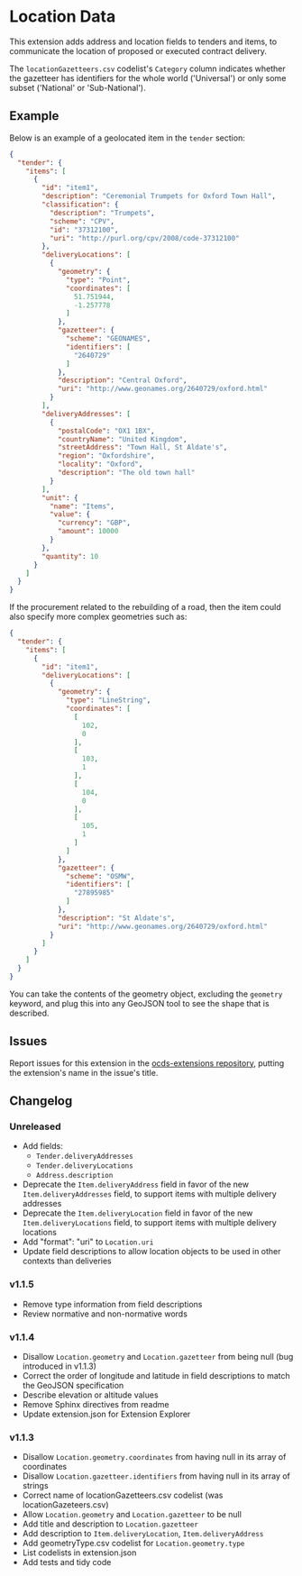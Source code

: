 # Location Data

This extension adds address and location fields to tenders and items, to communicate the location of proposed or executed contract delivery.

The `locationGazetteers.csv` codelist's `Category` column indicates whether the gazetteer has identifiers for the whole world ('Universal') or only some subset ('National' or 'Sub-National').

## Example

Below is an example of a geolocated item in the `tender` section:

```json
{
  "tender": {
    "items": [
      {
        "id": "item1",
        "description": "Ceremonial Trumpets for Oxford Town Hall",
        "classification": {
          "description": "Trumpets",
          "scheme": "CPV",
          "id": "37312100",
          "uri": "http://purl.org/cpv/2008/code-37312100"
        },
        "deliveryLocations": [
          {
            "geometry": {
              "type": "Point",
              "coordinates": [
                51.751944,
                -1.257778
              ]
            },
            "gazetteer": {
              "scheme": "GEONAMES",
              "identifiers": [
                "2640729"
              ]
            },
            "description": "Central Oxford",
            "uri": "http://www.geonames.org/2640729/oxford.html"
          }
        ],
        "deliveryAddresses": [
          {
            "postalCode": "OX1 1BX",
            "countryName": "United Kingdom",
            "streetAddress": "Town Hall, St Aldate's",
            "region": "Oxfordshire",
            "locality": "Oxford",
            "description": "The old town hall"
          }
        ],
        "unit": {
          "name": "Items",
          "value": {
            "currency": "GBP",
            "amount": 10000
          }
        },
        "quantity": 10
      }
    ]
  }
}
```

If the procurement related to the rebuilding of a road, then the item could also specify more complex geometries such as:

```json
{
  "tender": {
    "items": [
      {
        "id": "item1",
        "deliveryLocations": [
          {
            "geometry": {
              "type": "LineString",
              "coordinates": [
                [
                  102,
                  0
                ],
                [
                  103,
                  1
                ],
                [
                  104,
                  0
                ],
                [
                  105,
                  1
                ]
              ]
            },
            "gazetteer": {
              "scheme": "OSMW",
              "identifiers": [
                "27895985"
              ]
            },
            "description": "St Aldate's",
            "uri": "http://www.geonames.org/2640729/oxford.html"
          }
        ]
      }
    ]
  }
}
```

You can take the contents of the geometry object, excluding the `geometry` keyword, and plug this into any GeoJSON tool to see the shape that is described.

## Issues

Report issues for this extension in the [ocds-extensions repository](https://github.com/open-contracting/ocds-extensions/issues), putting the extension's name in the issue's title.

## Changelog

### Unreleased

* Add fields:
  * `Tender.deliveryAddresses`
  * `Tender.deliveryLocations`
  * `Address.description`
* Deprecate the `Item.deliveryAddress` field in favor of the new `Item.deliveryAddresses` field, to support items with multiple delivery addresses
* Deprecate the `Item.deliveryLocation` field in favor of the new `Item.deliveryLocations` field, to support items with multiple delivery locations
* Add "format": "uri" to `Location.uri`
* Update field descriptions to allow location objects to be used in other contexts than deliveries

### v1.1.5

* Remove type information from field descriptions
* Review normative and non-normative words

### v1.1.4

* Disallow `Location.geometry` and `Location.gazetteer` from being null (bug introduced in v1.1.3)
* Correct the order of longitude and latitude in field descriptions to match the GeoJSON specification
* Describe elevation or altitude values
* Remove Sphinx directives from readme
* Update extension.json for Extension Explorer

### v1.1.3

* Disallow `Location.geometry.coordinates` from having null in its array of coordinates
* Disallow `Location.gazetteer.identifiers` from having null in its array of strings
* Correct name of locationGazetteers.csv codelist (was locationGazeteers.csv)
* Allow `Location.geometry` and `Location.gazetteer` to be null
* Add title and description to `Location.gazetteer`
* Add description to `Item.deliveryLocation`, `Item.deliveryAddress`
* Add geometryType.csv codelist for `Location.geometry.type`
* List codelists in extension.json
* Add tests and tidy code
